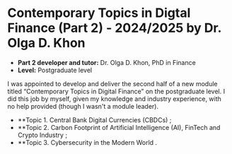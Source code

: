 # Contemporary Topics in Digtal Finance (Part 2) - 2024/2025 by Dr. Olga D. Khon

* **Part 2 developer and tutor:** Dr. Olga D. Khon, PhD in Finance
* **Level:** Postgraduate level

I was appointed to develop and deliver the second  half of a new module titled “Contemporary Topics in Digital Finance” on the postgraduate level. I did this job by myself, given my knowledge and industry experience, with no help provided (though I wasn't  a module leader).

* **Topic 1. Central Bank Digital Currencies (CBDCs) ;
* **Topic 2. Carbon Footprint of Artificial Intelligence (AI), FinTech and Crypto Industry ; 
* **Topic 3. Cybersecurity in the Modern World .
